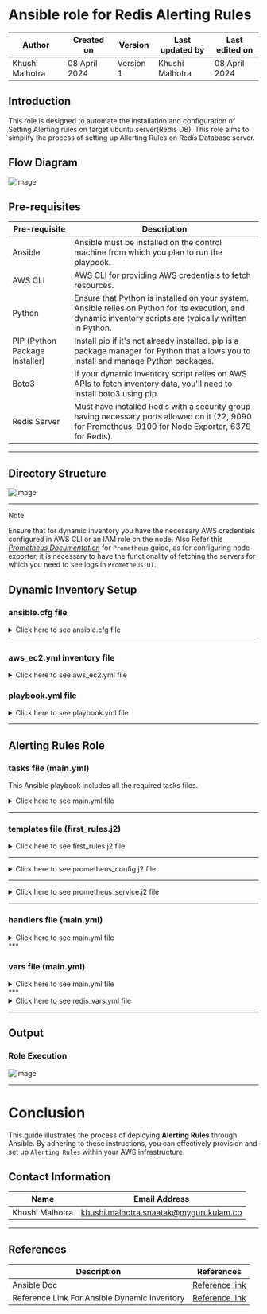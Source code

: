 # Ansible role for Redis Alerting Rules

|   Author        |  Created on   |  Version   | Last updated by  | Last edited on |
| --------------- | --------------| -----------|----------------- | -------------- |
| Khushi Malhotra |  08 April 2024  |  Version 1 | Khushi Malhotra  | 08 April 2024    |

## Introduction
This role is designed to automate the installation and configuration of Setting Alerting rules on target ubuntu server(Redis DB). This role aims to simplify the process of setting up Allerting Rules on Redis Database server.

## Flow Diagram

![image](https://github.com/CodeOps-Hub/Ansible/assets/156056460/653aa230-410a-4cef-b2aa-8b6e8009a5d7)

## Pre-requisites
| Pre-requisite       | Description                                                                                                          |
|----------------------|----------------------------------------------------------------------------------------------------------------------|
| Ansible              | Ansible must be installed on the control machine from which you plan to run the playbook.                            |
| AWS CLI              | AWS CLI for providing AWS credentials to fetch resources.                                                            |
| Python               | Ensure that Python is installed on your system. Ansible relies on Python for its execution, and dynamic inventory scripts are typically written in Python.    |
| PIP (Python Package Installer) | Install pip if it's not already installed. pip is a package manager for Python that allows you to install and manage Python packages. |
| Boto3                | If your dynamic inventory script relies on AWS APIs to fetch inventory data, you'll need to install boto3 using pip. |
| Redis Server        | Must have installed Redis with a security group having necessary ports allowed on it (22, 9090 for Prometheus, 9100 for Node Exporter, 6379 for Redis).     |

***

## Directory Structure

![image](https://github.com/CodeOps-Hub/Ansible/assets/156056460/b25e326f-1048-4087-baaf-c9c15a068776)
***

> [!NOTE]
>Ensure that for dynamic inventory you have the necessary AWS credentials configured in AWS CLI or an IAM role on the node.
> Also Refer this [*Prometheus Documentation*](https://github.com/CodeOps-Hub/Ansible/blob/shreya/prometheus-role/roles/prometheus/README.md) for `Prometheus` guide, as for configuring node exporter, it is necessary to have the functionality of fetching the servers for which you need to see logs in `Prometheus UI`.

## Dynamic Inventory Setup

### ansible.cfg file

<details>
<summary> Click here to see ansible.cfg file</summary>
<br>

  ```shell
[defaults]

# some basic default values...

inventory           = aws_ec2.yml
private_key_file    = terragrunt_cred.pem
remote_user         = ubuntu
host_key_checking = false

[inventory]
# enable inventory plugins, default: 'host_list', 'script', 'auto', 'yaml', 'ini', 'toml'
enable_plugins = aws_ec2, host_list, virtualbox, yaml, constructed, script, auto, ini, toml
```
</details>

***

### aws_ec2.yml inventory file

<details>
<summary> Click here to see aws_ec2.yml file</summary>
<br>
  
```shell
---
plugin: aws_ec2
regions:
  - ap-south-1
hostnames:
  - ip-address
include_filters:
 - tag:Name:
     - 'Redis_DB'
```
</details>

### playbook.yml file

<details>
<summary> Click here to see playbook.yml file</summary>
<br>
  
```shell
---
- name: Playbook to apply roles
  hosts: all
  become: yes

  roles:
    - Redis_alertingrules
```

</details>

***

## Alerting Rules Role

### tasks file (main.yml)

This Ansible playbook includes all the required tasks files.

<details>
<summary> Click here to see main.yml file</summary>
<br>
  
```shell
---
# tasks file for alertingrules
# tasks file for prometheus
- name: Ensure the required packages are installed
  become: yes
  package:
    name:
      - wget
      - tar
  ignore_errors: yes

- name: Add the 'prometheus' user
  become: yes
  user:
    name: "{{user}}"
    shell: /bin/bash
    create_home: yes
    state: present

- name: Create a directory for Prometheus installation
  become: yes
  file:
    path: /home/prometheus
    owner: "{{user}}"
    group: "{{group}}"
    state: directory

- name: Download Prometheus archive
  become: yes
  get_url:
    url: "{{url}}"
    dest: "{{dir}}"

- name: Extract Prometheus archive
  become: yes
  ansible.builtin.unarchive:
    src: "{{dir}}"
    dest: /home/prometheus
    remote_src: yes
    creates: "{{create_dir}}"

- name: create an empty file for prometheus.service
  ansible.builtin.file:
    path: "{{path}}"
    state: touch
    owner: "{{user}}"
    group: "{{group}}"
    mode: 0644
- name: Replace the content of "{{content_dest}}"
  become: yes
  template:
    src: prometheus_config.j2
    dest: "{{content_dest}}"
    owner: "{{user}}"
    group: "{{group}}"
    mode: 0644
  become: true
  notify: systemd_reload


- name: Replace the content of "{{path}}"
  template:
    src: prometheus_service.j2
    dest: "{{path}}"
    owner: root
    group: root
    mode: 0644
  become: true
  notify: systemd_reload

- name: Replace the content of "{{ prometheus_rules_dest }}"
  template:
    src: first_rules.j2
    dest: "{{ prometheus_rules_dest }}"
    owner: root
    group: root
    mode: 0644
  become: true
  notify: systemd_reload

- name: Reload systemd to apply changes
  service:
    name: "{{user}}.service"
    state: started
  become: true
```
</details>

***

### templates file (first_rules.j2)
<details>
<summary> Click here to see first_rules.j2 file</summary>
<br>

```shell
{% raw %}
groups:
  - name: redis.alert.rules
    rules:
      - alert: RedisHighMemoryUsage
        expr: (redis_memory_used_bytes / redis_memory_max_bytes) * 100 > 80
        for: 5m
        labels:
          severity: warning
        annotations:
          summary: "Redis high memory usage (instance {{ .Labels.instance }})"
          description: "Memory usage is above 80%\n  VALUE = {{ $value }}\n  LABELS: {{ .Labels }}"

      - alert: RedisHighConnections
        expr: redis_connected_clients > 1000
        for: 5m
        labels:
          severity: warning
        annotations:
          summary: "High number of connections to Redis (instance {{ .Labels.instance }})"
          description: "Number of connected clients is greater than 1000\n  VALUE = {{ $value }}\n  LABELS: {{ .Labels }}"

      - alert: RedisReplicationLag
        expr: redis_replication_delay_seconds > 60
        for: 5m
        labels:
          severity: warning
        annotations:
          summary: "Redis replication lag (instance {{ .Labels.instance }})"
          description: "Replication lag is greater than 60 seconds\n  VALUE = {{ $value }}\n  LABELS: {{ .Labels }}"
{% endraw %}
```
</details>

***

<details>
<summary> Click here to see prometheus_config.j2 file</summary>
<br>

```shell
# my global config
global:
  scrape_interval: 15s # Set the scrape interval to every 15 seconds. Default is every 1 minute.
  evaluation_interval: 15s # Evaluate rules every 15 seconds. The default is every 1 minute.
  # scrape_timeout is set to the global default (10s).

# Alertmanager configuration
alerting:
  alertmanagers:
    - static_configs:
        - targets:
          - alertmanager:9093

# Load rules once and periodically evaluate them according to the global 'evaluation_interval'.
rule_files:
   - "first_rules.j2"
  # - "second_rules.yml"

# A scrape configuration containing exactly one endpoint to scrape:
# Here it's Prometheus itself.
scrape_configs:
  # The job name is added as a label `job=<job_name>` to any timeseries scraped from this config.
  - job_name: "prometheus"

    # metrics_path defaults to '/metrics'
    # scheme defaults to 'http'.

    static_configs:
      - targets: ["44.203.178.103:9090", "localhost:9090
```
</details>

***

<details>
<summary> Click here to see prometheus_service.j2 file</summary>
<br>

  ```shell
[Unit]
Description=Prometheus Server
Documentation=https://prometheus.io/docs/introduction/overview/
After=network-online.target

[Service]
#user=root
User=prometheus
Group=prometheus
Restart=on-failure
ExecStart={{ exec_command }}
ExecReload=/bin/kill -USR1 $MAINPID
Restart=always
RestartSec=1

[Install]
WantedBy=multi-user.target
```
</details>

***
### handlers file (main.yml)

<details>
<summary> Click here to see main.yml file</summary>
<br>

```shell
---
# handlers file for alertingrules
- name: systemd_reload
  systemd:
    name: "{{ user }}.service"
    daemon_reload: yes
```
</details>
***

### vars file (main.yml)

<details>
<summary> Click here to see main.yml file</summary>
<br>

```shell
---
# vars file for alertingrules
user: "prometheus"
group: "prometheus"
exec_command: "/home/prometheus/prometheus-2.47.1.linux-amd64/prometheus --config.file=/home/prometheus/prometheus-2.47.1.linux-amd64/prometheus.yml"
version: "2.47.1"
url: "https://github.com/prometheus/prometheus/releases/download/v2.47.1/prometheus-2.47.1.linux-amd64.tar.gz"
dir: "/home/prometheus/prometheus-2.47.1.linux-amd64.tar.gz"
create_dir: "/home/prometheus/prometheus-2.47.1.linux-amd64"
path: "/etc/systemd/system/prometheus.service"
content_dest: "/home/prometheus/prometheus-2.47.1.linux-amd64/prometheus.yml"
prometheus_rules_dest: "/home/prometheus/prometheus-2.47.1.linux-amd64/first_rules.j2"
```
</details>
***

<details>
<summary> Click here to see redis_vars.yml file</summary>
<br>

```shell
# vars/redis_vars.yml

redis_memory_used_bytes: 500000000 # Example value for memory used in bytes
redis_memory_max_bytes: 1000000000 # Example value for maximum memory in bytes
redis_connected_clients: 800 # Example value for connected clients
redis_replication_delay_seconds: 30 # Example value for replication delay in seconds
```
</details>

***

## Output

### Role Execution
![image](https://github.com/CodeOps-Hub/Ansible/assets/156056460/8cad27a2-d540-4d62-b47c-2c8b7c4d1be6)

***
# Conclusion

This guide illustrates the process of deploying **Alerting Rules** through Ansible. By adhering to these instructions, you can effectively provision and set up `Alerting Rules` within your AWS infrastructure.

## Contact Information
| Name            | Email Address                        |
|-----------------|--------------------------------------|
| Khushi Malhotra | khushi.malhotra.snaatak@mygurukulam.co |
***

## References

| Description                                   | References  |
| --------------------------------------------  | -------------------------------------------------|
|  Ansible Doc | [Reference link](https://docs.ansible.com/ansible/latest/index.html) |
| Reference Link For Ansible Dynamic Inventory | [Reference link](https://devopscube.com/setup-ansible-aws-dynamic-inventory/) |





